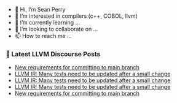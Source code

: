 - 👋 Hi, I’m Sean Perry
- 👀 I’m interested in compilers (c++, COBOL, llvm)
- 🌱 I’m currently learning ...
- 💞️ I’m looking to collaborate on ...
- 📫 How to reach me ...

<!---
s66perry/s66perry is a ✨ special ✨ repository because its `README.md` (this file) appears on your GitHub profile.
You can click the Preview link to take a look at your changes.
--->
### 📕 Latest LLVM Discourse Posts

<!-- DISCOURSE-LLVM:START -->
- [New requirements for committing to main branch](https://discourse.llvm.org/t/new-requirements-for-committing-to-main-branch/76530?page=2#post_38)
- [LLVM IR: Many tests need to be updated after a small change](https://discourse.llvm.org/t/llvm-ir-many-tests-need-to-be-updated-after-a-small-change/76550#post_3)
- [LLVM IR: Many tests need to be updated after a small change](https://discourse.llvm.org/t/llvm-ir-many-tests-need-to-be-updated-after-a-small-change/76550#post_2)
- [LLVM IR: Many tests need to be updated after a small change](https://discourse.llvm.org/t/llvm-ir-many-tests-need-to-be-updated-after-a-small-change/76550#post_1)
- [New requirements for committing to main branch](https://discourse.llvm.org/t/new-requirements-for-committing-to-main-branch/76530?page=2#post_37)
<!-- DISCOURSE-LLVM:END -->
